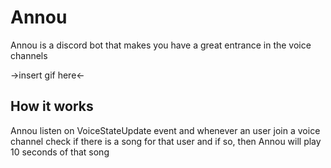 # Annou
Annou is a discord bot that makes you have a great entrance in the voice channels

->insert gif here<-

## How it works
Annou listen on VoiceStateUpdate event and whenever an user join a voice channel check if there is a song for that user and if so, then Annou will play 10 seconds of that song
